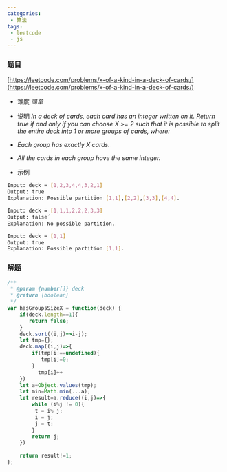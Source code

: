 ```yaml
---
categories:
 - 算法
tags:
 - leetcode
 - js
---
```


### 题目 
 [https://leetcode.com/problems/x-of-a-kind-in-a-deck-of-cards/](https://leetcode.com/problems/x-of-a-kind-in-a-deck-of-cards/)

 - 难度
 *简单*
 - 说明
*In a deck of cards, each card has an integer written on it.*
*Return true if and only if you can choose X >= 2 such that it is possible to split the entire deck into 1 or more groups of cards, where:*
 - *Each group has exactly X cards.*
 - *All the cards in each group have the same integer.*

 - 示例

``` bash
Input: deck = [1,2,3,4,4,3,2,1]
Output: true
Explanation: Possible partition [1,1],[2,2],[3,3],[4,4].
 ```

``` bash
Input: deck = [1,1,1,2,2,2,3,3]
Output: false´
Explanation: No possible partition.
 ```
```bash
Input: deck = [1,1]
Output: true
Explanation: Possible partition [1,1].
```
### 解题

``` js
/**
 * @param {number[]} deck
 * @return {boolean}
 */
var hasGroupsSizeX = function(deck) {
    if(deck.length==1){
       return false;
    }
    deck.sort((i,j)=>i-j);
    let tmp={};
    deck.map((i,j)=>{
        if(tmp[i]==undefined){
           tmp[i]=0;
        }
          tmp[i]++
    })
    let a=Object.values(tmp);
    let min=Math.min(...a);
    let result=a.reduce((i,j)=>{
        while (i%j != 0){
         t = i% j;
         i = j;
         j = t;
        }
        return j;
    })
    
    return result!=1;
};
```
